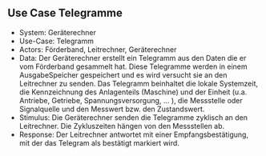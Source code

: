 ## Use Case Telegramme

- System: Geräterechner
- Use-Case: Telegramm
- Actors: Förderband, Leitrechner, Geräterechner
- Data: Der Geräterechner erstellt ein Telegramm aus den Daten die er vom Förderband gesammelt hat. Diese Telegramme werden in einem AusgabeSpeicher gespeichert und es wird versucht sie an den Leitrechner zu senden. Das Telegramm beinhaltet die lokale Systemzeit, die Kennzeichnung des Anlagenteils (Maschine) und der Einheit (u.a. Antriebe, Getriebe, Spannungsversorgung, … ), die Messstelle oder Signalquelle und den Messwert bzw. den Zustandswert.
- Stimulus: Die Geräterechner senden die Telegramme zyklisch an den Leitrechner. Die Zykluszeiten hängen von den Messstellen ab.
- Response: Der Leitrechner antwortet mit einer Empfangsbestätigung, mit der das Telegram als bestätigt markiert wird. 

